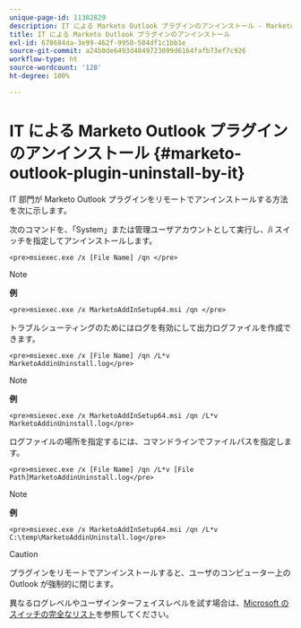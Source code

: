 ```yaml
---
unique-page-id: 11382829
description: IT による Marketo Outlook プラグインのアンインストール - Marketo ドキュメント - 製品ドキュメント
title: IT による Marketo Outlook プラグインのアンインストール
exl-id: 678684da-3e99-462f-9950-504df1c1bb1e
source-git-commit: a24b0de6493d4849723099d6164fafb73ef7c926
workflow-type: ht
source-wordcount: '128'
ht-degree: 100%

---
```


# IT による Marketo Outlook プラグインのアンインストール {#marketo-outlook-plugin-uninstall-by-it}

IT 部門が Marketo Outlook プラグインをリモートでアンインストールする方法を次に示します。

次のコマンドを、「System」または管理ユーザアカウントとして実行し、/i スイッチを指定してアンインストールします。

`<pre>msiexec.exe /x [File Name] /qn </pre>`

>[!NOTE]
>
>**例**
>
>`<pre>msiexec.exe /x MarketoAddInSetup64.msi /qn </pre>`

トラブルシューティングのためにはログを有効にして出力ログファイルを作成できます。

`<pre>msiexec.exe /x [File Name] /qn /L*v MarketoAddinUninstall.log</pre>`

>[!NOTE]
>
>**例**
>
>`<pre>msiexec.exe /x MarketoAddInSetup64.msi /qn /L*v MarketoAddinUninstall.log</pre>`

ログファイルの場所を指定するには、コマンドラインでファイルパスを指定します。

`<pre>msiexec.exe /x [File Name] /qn /L*v [File Path]MarketoAddinUninstall.log</pre>`

>[!NOTE]
>
>**例**
>
>`<pre>msiexec.exe /x MarketoAddInSetup64.msi /qn /L*v C:\temp\MarketoAddinUninstall.log</pre>`

>[!CAUTION]
>
>プラグインをリモートでアンインストールすると、ユーザのコンピューター上の Outlook が強制的に閉じます。

異なるログレベルやユーザインターフェイスレベルを試す場合は、[Microsoft のスイッチの完全なリスト](https://support.microsoft.com/ja-jp/office/command-line-switches-for-microsoft-office-products-079164cd-4ef5-4178-b235-441737deb3a6)を参照してください。
